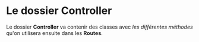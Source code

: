 # Le dossier Controller

Le dossier **Controller** va contenir des classes avec *les différentes méthodes* qu'on utilisera ensuite dans les **Routes**.